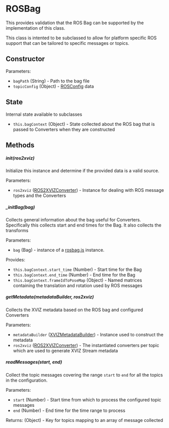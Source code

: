 # ROSBag

This provides validation that the ROS Bag can be supported by the implementation of this class.

This class is intented to be subclassed to allow for platform specific ROS support that can be
tailored to specific messages or topics.

## Constructor

Parameters:

- `bagPath` (String) - Path to the bag file
- `topicConfig` (Object) - [ROSConfig](/docs/api-reference/ros/ros-config.md) data

## State

Internal state available to subclasses

- `this.bagContext` (Object) - State collected about the ROS bag that is passed to Converters when
  they are constructed

## Methods

##### init(ros2xviz)

Initialize this instance and determine if the provided data is a valid source.

Parameters:

- `ros2xviz` ([ROS2XVIZConverter](/docs/api-reference/ros/ros-2-xviz-converter.md)) - Instance for
  dealing with ROS message types and the Converters

##### \_initBag(bag)

Collects general information about the bag useful for Converters. Specifically this collects start
and end times for the Bag. It also collects the transforms

Parameters:

- `bag` (Bag) - instance of a [rosbag.js](https://github.com/cruise-automation/rosbag.js) instance.

Provides:

- `this.bagContext.start_time` (Number) - Start time for the Bag
- `this.bagContext.end_time` (Number) - End time for the Bag
- `this.bagContext.frameIdToPoseMap` (Object) - Named matrices containing the translation and
  rotation used by ROS messages

##### getMetadata(metadataBuilder, ros2xviz)

Collects the XVIZ metadata based on the ROS bag and configured Converters

Parameters:

- `metadataBuilder` ([XVIZMetadataBuilder](/docs/api-reference/xviz-metadata-builder.md)) - Instance
  used to construct the metadata
- `ros2xviz` ([ROS2XVIZConverter](/docs/api-reference/ros/ros-2-xviz-converter.md)) - The
  instantiated converters per topic which are used to generate XVIZ Stream metadata

##### readMessages(start, end)

Collect the topic messages covering the range `start` to `end` for all the topics in the
configuration.

Parameters:

- `start` (Number) - Start time from which to process the configured topic messages
- `end` (Number) - End time for the time range to process

Returns: (Object) - Key for topics mapping to an array of message collected
